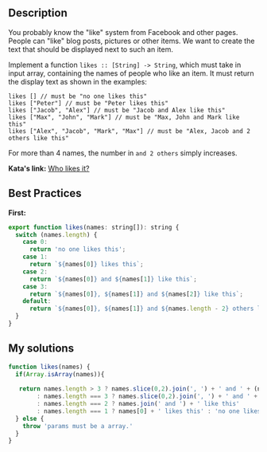 ## Description

You probably know the "like" system from Facebook and other pages. People can "like" blog posts, pictures or other items. We want to create the text that should be displayed next to such an item.

Implement a function `likes :: [String] -> String`, which must take in input array, containing the names of people who like an item. It must return the display text as shown in the examples:

```
likes [] // must be "no one likes this"
likes ["Peter"] // must be "Peter likes this"
likes ["Jacob", "Alex"] // must be "Jacob and Alex like this"
likes ["Max", "John", "Mark"] // must be "Max, John and Mark like this"
likes ["Alex", "Jacob", "Mark", "Max"] // must be "Alex, Jacob and 2 others like this"
```
For more than 4 names, the number in `and 2 others` simply increases.

**Kata's link:** [Who likes it?](http://www.codewars.com/kata/who-likes-it/)

## Best Practices

**First:**
```js
export function likes(names: string[]): string {
  switch (names.length) {
    case 0:
      return 'no one likes this';
    case 1:
      return `${names[0]} likes this`;
    case 2:
      return `${names[0]} and ${names[1]} like this`;
    case 3:
      return `${names[0]}, ${names[1]} and ${names[2]} like this`;
    default:
      return `${names[0]}, ${names[1]} and ${names.length - 2} others like this`;
  }
}
```

## My solutions
```js
function likes(names) {
  if(Array.isArray(names)){
   
   return names.length > 3 ? names.slice(0,2).join(', ') + ' and ' + (names.length - 2) +' others like this'
        : names.length === 3 ? names.slice(0,2).join(', ') + ' and ' + names[2] + ' like this'
        : names.length === 2 ? names.join(' and ') + ' like this'
        : names.length === 1 ? names[0] + ' likes this' : 'no one likes this'
  } else {
    throw 'params must be a array.'
  }
}
```
